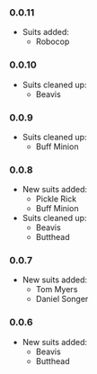 ### 0.0.11
- Suits added:
  - Robocop
### 0.0.10
- Suits cleaned up:
  - Beavis
### 0.0.9
- Suits cleaned up:
  - Buff Minion
### 0.0.8
- New suits added:
  - Pickle Rick
  - Buff Minion
- Suits cleaned up:
  - Beavis
  - Butthead
### 0.0.7
- New suits added:
  - Tom Myers
  - Daniel Songer
### 0.0.6
- New suits added:
  - Beavis
  - Butthead
